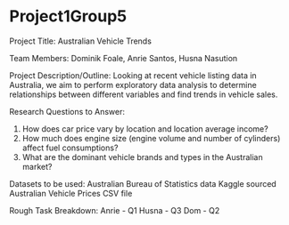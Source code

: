 # Project1Group5

Project Title: Australian Vehicle Trends

Team Members: Dominik Foale, Anrie Santos, Husna Nasution

Project Description/Outline: Looking at recent vehicle listing data in Australia, we aim to perform exploratory data analysis to determine relationships between different variables and find trends in vehicle sales.

Research Questions to Answer:
1. How does car price vary by location and location average income?
2. How much does engine size (engine volume and number of cylinders) affect fuel consumptions?
3. What are the dominant vehicle brands and types in the Australian market?

Datasets to be used:
Australian Bureau of Statistics data
Kaggle sourced Australian Vehicle Prices CSV file

Rough Task Breakdown:
Anrie - Q1
Husna - Q3
Dom - Q2